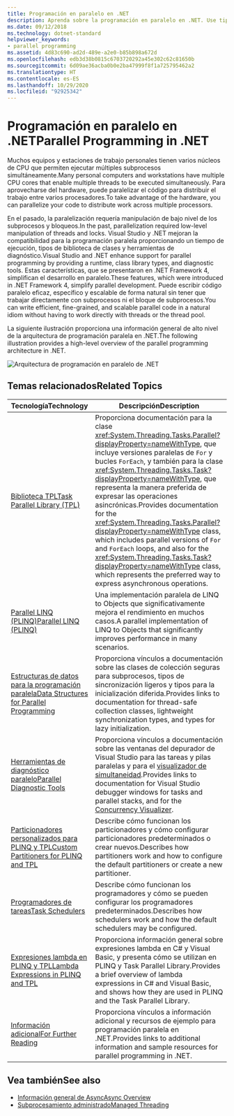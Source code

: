```yaml
---
title: Programación en paralelo en .NET
description: Aprenda sobre la programación en paralelo en .NET. Use tipos de biblioteca de clases, herramientas de diagnóstico y un entorno de ejecución .NET para simplificar el desarrollo de .NET.
ms.date: 09/12/2018
ms.technology: dotnet-standard
helpviewer_keywords:
- parallel programming
ms.assetid: 4d83c690-ad2d-489e-a2e0-b85b898a672d
ms.openlocfilehash: edb3d38b0815c6703720292a45e302c62c81650b
ms.sourcegitcommit: 6d09ae36acba0b0e2ba47999f8f1a725795462a2
ms.translationtype: HT
ms.contentlocale: es-ES
ms.lasthandoff: 10/29/2020
ms.locfileid: "92925342"
---
```

# <a name="parallel-programming-in-net"></a><span data-ttu-id="6e1c5-104">Programación en paralelo en .NET</span><span class="sxs-lookup"><span data-stu-id="6e1c5-104">Parallel Programming in .NET</span></span>

<span data-ttu-id="6e1c5-105">Muchos equipos y estaciones de trabajo personales tienen varios núcleos de CPU que permiten ejecutar múltiples subprocesos simultáneamente.</span><span class="sxs-lookup"><span data-stu-id="6e1c5-105">Many personal computers and workstations have multiple CPU cores that enable multiple threads to be executed simultaneously.</span></span> <span data-ttu-id="6e1c5-106">Para aprovecharse del hardware, puede paralelizar el código para distribuir el trabajo entre varios procesadores.</span><span class="sxs-lookup"><span data-stu-id="6e1c5-106">To take advantage of the hardware, you can parallelize your code to distribute work across multiple processors.</span></span>

<span data-ttu-id="6e1c5-107">En el pasado, la paralelización requería manipulación de bajo nivel de los subprocesos y bloqueos.</span><span class="sxs-lookup"><span data-stu-id="6e1c5-107">In the past, parallelization required low-level manipulation of threads and locks.</span></span> <span data-ttu-id="6e1c5-108">Visual Studio y .NET mejoran la compatibilidad para la programación paralela proporcionando un tiempo de ejecución, tipos de biblioteca de clases y herramientas de diagnóstico.</span><span class="sxs-lookup"><span data-stu-id="6e1c5-108">Visual Studio and .NET enhance support for parallel programming by providing a runtime, class library types, and diagnostic tools.</span></span> <span data-ttu-id="6e1c5-109">Estas características, que se presentaron en .NET Framework 4, simplifican el desarrollo en paralelo.</span><span class="sxs-lookup"><span data-stu-id="6e1c5-109">These features, which were introduced in .NET Framework 4, simplify parallel development.</span></span> <span data-ttu-id="6e1c5-110">Puede escribir código paralelo eficaz, específico y escalable de forma natural sin tener que trabajar directamente con subprocesos ni el bloque de subprocesos.</span><span class="sxs-lookup"><span data-stu-id="6e1c5-110">You can write efficient, fine-grained, and scalable parallel code in a natural idiom without having to work directly with threads or the thread pool.</span></span>

<span data-ttu-id="6e1c5-111">La siguiente ilustración proporciona una información general de alto nivel de la arquitectura de programación paralela en .NET.</span><span class="sxs-lookup"><span data-stu-id="6e1c5-111">The following illustration provides a high-level overview of the parallel programming architecture in .NET.</span></span>

![Arquitectura de programación en paralelo de .NET](./media/tpl-architecture.png)

## <a name="related-topics"></a><span data-ttu-id="6e1c5-113">Temas relacionados</span><span class="sxs-lookup"><span data-stu-id="6e1c5-113">Related Topics</span></span>

|<span data-ttu-id="6e1c5-114">Tecnología</span><span class="sxs-lookup"><span data-stu-id="6e1c5-114">Technology</span></span>|<span data-ttu-id="6e1c5-115">Descripción</span><span class="sxs-lookup"><span data-stu-id="6e1c5-115">Description</span></span>|
|----------------|-----------------|
|[<span data-ttu-id="6e1c5-116">Biblioteca TPL</span><span class="sxs-lookup"><span data-stu-id="6e1c5-116">Task Parallel Library (TPL)</span></span>](task-parallel-library-tpl.md)|<span data-ttu-id="6e1c5-117">Proporciona documentación para la clase <xref:System.Threading.Tasks.Parallel?displayProperty=nameWithType>, que incluye versiones paralelas de `For` y bucles `ForEach`, y también para la clase <xref:System.Threading.Tasks.Task?displayProperty=nameWithType>, que representa la manera preferida de expresar las operaciones asincrónicas.</span><span class="sxs-lookup"><span data-stu-id="6e1c5-117">Provides documentation for the <xref:System.Threading.Tasks.Parallel?displayProperty=nameWithType> class, which includes parallel versions of `For` and `ForEach` loops, and also for the <xref:System.Threading.Tasks.Task?displayProperty=nameWithType> class, which represents the preferred way to express asynchronous operations.</span></span>|
|[<span data-ttu-id="6e1c5-118">Parallel LINQ (PLINQ)</span><span class="sxs-lookup"><span data-stu-id="6e1c5-118">Parallel LINQ (PLINQ)</span></span>](introduction-to-plinq.md)|<span data-ttu-id="6e1c5-119">Una implementación paralela de LINQ to Objects que significativamente mejora el rendimiento en muchos casos.</span><span class="sxs-lookup"><span data-stu-id="6e1c5-119">A parallel implementation of LINQ to Objects that significantly improves performance in many scenarios.</span></span>|
|[<span data-ttu-id="6e1c5-120">Estructuras de datos para la programación paralela</span><span class="sxs-lookup"><span data-stu-id="6e1c5-120">Data Structures for Parallel Programming</span></span>](data-structures-for-parallel-programming.md)|<span data-ttu-id="6e1c5-121">Proporciona vínculos a documentación sobre las clases de colección seguras para subprocesos, tipos de sincronización ligeros y tipos para la inicialización diferida.</span><span class="sxs-lookup"><span data-stu-id="6e1c5-121">Provides links to documentation for thread-safe collection classes, lightweight synchronization types, and types for lazy initialization.</span></span>|
|[<span data-ttu-id="6e1c5-122">Herramientas de diagnóstico paralelo</span><span class="sxs-lookup"><span data-stu-id="6e1c5-122">Parallel Diagnostic Tools</span></span>](parallel-diagnostic-tools.md)|<span data-ttu-id="6e1c5-123">Proporciona vínculos a documentación sobre las ventanas del depurador de Visual Studio para las tareas y pilas paralelas y para el [visualizador de simultaneidad](/visualstudio/profiling/concurrency-visualizer).</span><span class="sxs-lookup"><span data-stu-id="6e1c5-123">Provides links to documentation for Visual Studio debugger windows for tasks and parallel stacks, and for the [Concurrency Visualizer](/visualstudio/profiling/concurrency-visualizer).</span></span>|
|[<span data-ttu-id="6e1c5-124">Particionadores personalizados para PLINQ y TPL</span><span class="sxs-lookup"><span data-stu-id="6e1c5-124">Custom Partitioners for PLINQ and TPL</span></span>](custom-partitioners-for-plinq-and-tpl.md)|<span data-ttu-id="6e1c5-125">Describe cómo funcionan los particionadores y cómo configurar particionadores predeterminados o crear nuevos.</span><span class="sxs-lookup"><span data-stu-id="6e1c5-125">Describes how partitioners work and how to configure the default partitioners or create a new partitioner.</span></span>|
|[<span data-ttu-id="6e1c5-126">Programadores de tareas</span><span class="sxs-lookup"><span data-stu-id="6e1c5-126">Task Schedulers</span></span>](xref:System.Threading.Tasks.TaskScheduler)|<span data-ttu-id="6e1c5-127">Describe cómo funcionan los programadores y cómo se pueden configurar los programadores predeterminados.</span><span class="sxs-lookup"><span data-stu-id="6e1c5-127">Describes how schedulers work and how the default schedulers may be configured.</span></span>|
|[<span data-ttu-id="6e1c5-128">Expresiones lambda en PLINQ y TPL</span><span class="sxs-lookup"><span data-stu-id="6e1c5-128">Lambda Expressions in PLINQ and TPL</span></span>](lambda-expressions-in-plinq-and-tpl.md)|<span data-ttu-id="6e1c5-129">Proporciona información general sobre expresiones lambda en C# y Visual Basic, y presenta cómo se utilizan en PLINQ y Task Parallel Library.</span><span class="sxs-lookup"><span data-stu-id="6e1c5-129">Provides a brief overview of lambda expressions in C# and Visual Basic, and shows how they are used in PLINQ and the Task Parallel Library.</span></span>|
|[<span data-ttu-id="6e1c5-130">Información adicional</span><span class="sxs-lookup"><span data-stu-id="6e1c5-130">For Further Reading</span></span>](for-further-reading-parallel-programming.md)|<span data-ttu-id="6e1c5-131">Proporciona vínculos a información adicional y recursos de ejemplo para programación paralela en .NET.</span><span class="sxs-lookup"><span data-stu-id="6e1c5-131">Provides links to additional information and sample resources for parallel programming in .NET.</span></span>|

## <a name="see-also"></a><span data-ttu-id="6e1c5-132">Vea también</span><span class="sxs-lookup"><span data-stu-id="6e1c5-132">See also</span></span>

- [<span data-ttu-id="6e1c5-133">Información general de Async</span><span class="sxs-lookup"><span data-stu-id="6e1c5-133">Async Overview</span></span>](../async.md)
- [<span data-ttu-id="6e1c5-134">Subprocesamiento administrado</span><span class="sxs-lookup"><span data-stu-id="6e1c5-134">Managed Threading</span></span>](../threading/index.md)
